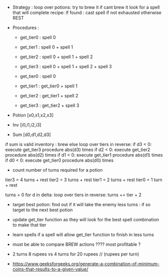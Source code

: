 - Strategy :
    loop over potions:
        try to brew it 
        if cant brew it look for a spell that will complete recipe:
            if found : cast spell if not exhausted otherwise REST
    


- Procedures :
    - get_tier0 : spell 0
    - get_tier1 : spell 0 + spell 1
    - get_tier2 : spell 0 + spell 1 + spell 2 
    - get_tier3 : spell 0 + spell 1 + spell 2 + spell 3

    - get_tier0 : spell 0
    - get_tier1 : get_tier0 + spell 1
    - get_tier2 : get_tier1 + spell 2
    - get_tier3 : get_tier2 + spell 3


- Potion [x0,x1,x2,x3]   

- Inv    [i0,i1,i2,i3]

- Sum    [d0,d1,d2,d3]

if sum is valid inventory : brew 
else 
    loop over tiers in reverse: 
        if d3 < 0: 
            execute get_tier3 procedure abs(d3) times 
        if d2 < 0: 
            execute get_tier2 procedure abs(d2) times 
        if d1 < 0: 
            execute get_tier1 procedure abs(d1) times 
        if d0 < 0: 
            execute get_tier0 procedure abs(d0) times 


- count number of turns required for a potion

tier3 = 4 turns + rest
tier2 = 3 turns + rest
tier1 = 2 turns + rest
 tier0 = 1 turn + rest

turns = 0
for d in delta:
    loop over tiers in reverse: 
        turns += tier + 2



- target best potion: find out if it will take the enemy less turns : if so target to the next best potion

- update get_tier function as they will look for the best spell combination to make that tier
- learn spells if a spell will allow get_tier function to finish in less turns

- must be able to compare BREW actions ???? most profitable ?  
- 2 turns 8 rupees vs 4 turns for 20 rupees // (rupees per turn)

- https://www.geeksforgeeks.org/generate-a-combination-of-minimum-coins-that-results-to-a-given-value/